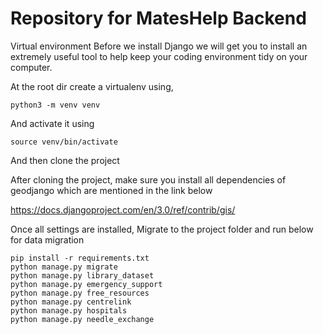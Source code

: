 Repository for MatesHelp Backend
=========

Virtual environment
Before we install Django we will get you to install an extremely useful tool to help keep your coding environment tidy on your computer.

At the root dir create a virtualenv using,
```
python3 -m venv venv
```
And activate it using
```
source venv/bin/activate
```

And then clone the project

After cloning the project, make sure you install all dependencies of geodjango which are mentioned in the link below

https://docs.djangoproject.com/en/3.0/ref/contrib/gis/

Once all settings are installed,
Migrate to the project folder and run below for data migration
```
pip install -r requirements.txt
python manage.py migrate
python manage.py library_dataset
python manage.py emergency_support
python manage.py free_resources
python manage.py centrelink
python manage.py hospitals
python manage.py needle_exchange
```
